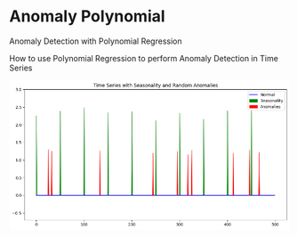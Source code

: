 # Anomaly Polynomial
Anomaly Detection with Polynomial Regression

How to use Polynomial Regression to perform Anomaly Detection in Time Series

![img1](https://github.com/EquinetPaul/EquinetPaul/blob/main/anomalies.png?raw=true)
